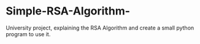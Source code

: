 # Simple-RSA-Algorithm-
University project, explaining the RSA Algorithm and create a small python program to use it. 
